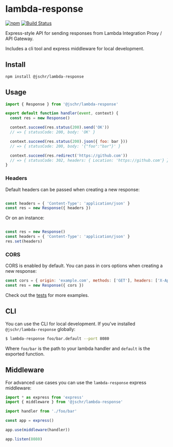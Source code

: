 # lambda-response

[![npm](https://img.shields.io/npm/v/@jschr/lambda-response.svg)](https://www.npmjs.com/package/@jschr/lambda-response)
[![Build Status](https://img.shields.io/travis/jschr/lambda-response/master.svg)](https://travis-ci.org/jschr/lambda-response)

Express-style API for sending responses from Lambda Integration Proxy / API Gateway.

Includes a cli tool and express middleware for local development.

## Install

```
npm install @jschr/lambda-response
```

## Usage

```js
import { Response } from '@jschr/lambda-response'

export default function handler(event, context) {
  const res = new Response()

  context.succeed(res.status(200).send('OK'))
  // => { statusCode: 200, body: 'OK' }

  context.succeed(res.status(200).json({ foo: bar }))
  // => { statusCode: 200, body: '{"foo":"bar"}' }

  context.succeed(res.redirect('https://github.com'))
  // => { statusCode: 302, headers: { Location: 'https://github.com'} } }
}
```

### Headers

Default headers can be passed when creating a new response:
```js

const headers = { 'Content-Type': 'application/json' }
const res = new Response({ headers })
```

Or on an instance:
```js

const res = new Response()
const headers = { 'Content-Type': 'application/json' }
res.set(headers)
```

### CORS

CORS is enabled by default. You can pass in cors options when creating a new response:
```js
const cors = { origin: 'example.com', methods: ['GET'], headers: ['X-Api-Key'] }
const res = new Response({ cors })
```

Check out the [tests](src/Response.spec.ts) for more examples.

## CLI

You can use the CLI for local development. If you've installed `@jschr/lambda-response` globally:

```bash
$ lambda-response foo/bar.default --port 8080
```

Where `foo/bar` is the path to your lambda handler and `default` is the exported function.

## Middleware
For advanced use cases you can use the `lambda-response` express middleware:

```js
import * as express from 'express'
import { middleware } from '@jschr/lambda-response'

import handler from './foo/bar'

const app = express()

app.use(middleware(handler))

app.listen(8080)
```